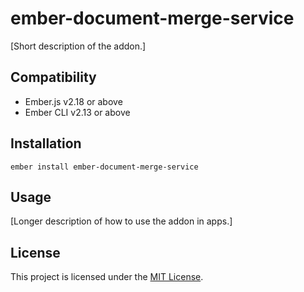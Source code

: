 ember-document-merge-service
==============================================================================

[Short description of the addon.]


Compatibility
------------------------------------------------------------------------------

* Ember.js v2.18 or above
* Ember CLI v2.13 or above


Installation
------------------------------------------------------------------------------

```
ember install ember-document-merge-service
```


Usage
------------------------------------------------------------------------------

[Longer description of how to use the addon in apps.]


License
------------------------------------------------------------------------------

This project is licensed under the [MIT License](LICENSE.md).
